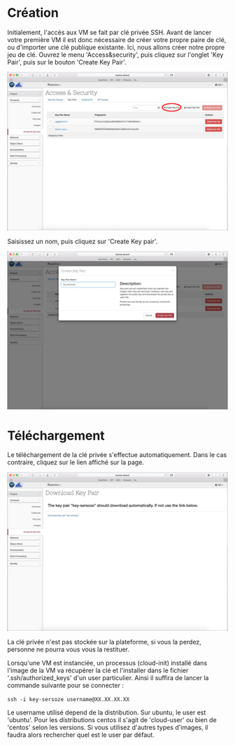 # Création
Initialement, l'accès aux VM se fait par clé privée SSH. Avant de lancer votre première VM il est donc nécessaire de créer votre propre paire de clé, ou d'importer une clé publique existante. Ici, nous allons créer notre propre jeu de clé. Ouvrez le menu 'Access&security', puis cliquez sur l'onglet 'Key Pair', puis sur le bouton 'Create Key Pair'.

![Local Image](./images/create-security-keys-01.jpg)

Saisissez un nom, puis cliquez sur 'Create Key pair'.

![Local Image](./images/create-security-keys-02.jpg)

# Téléchargement

Le téléchargement de la clé privée s'effectue automatiquement. Dans le cas contraire, cliquez sur le lien affiché sur la page.

![Local Image](./images/create-security-keys-03.jpg)

<div class="alert alert-warning">La clé privée n'est pas stockée sur la plateforme, si vous la perdez, personne ne pourra vous vous la restituer.</div>

Lorsqu'une VM est instanciée, un processus (cloud-init) installé dans l'image de la VM va récupérer la clé et l'installer dans le fichier '.ssh/authorized_keys' d'un user particulier. Ainsi il suffira de lancer la commande suivante pour se connecter :

`ssh -i key-sersoze username@XX.XX.XX.XX`

Le username utilisé depend de la distribution. Sur ubuntu, le user est 'ubuntu'. Pour les distributions centos il s'agit de 'cloud-user' ou bien de 'centos' selon les versions. Si vous utilisez d'autres types d'images, il faudra alors rechercher quel est le user par défaut.